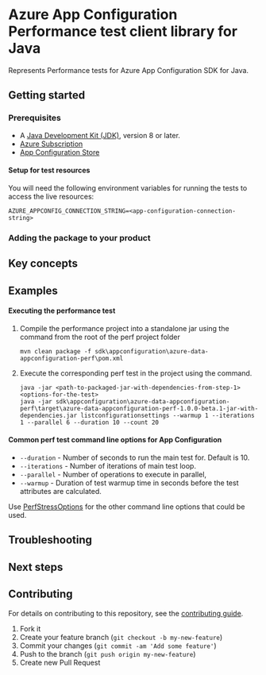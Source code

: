 # Azure App Configuration Performance test client library for Java

Represents Performance tests for Azure App Configuration SDK for Java.

## Getting started

### Prerequisites

- A [Java Development Kit (JDK)][jdk_link], version 8 or later.
- [Azure Subscription][azure_subscription]
- [App Configuration Store][app_config_store]

#### Setup for test resources

You will need the following environment variables for running the tests to access the live resources:

```
AZURE_APPCONFIG_CONNECTION_STRING=<app-configuration-connection-string>
```

### Adding the package to your product

## Key concepts

## Examples
#### Executing the performance test
1. Compile the performance project into a standalone jar using the command from the root of the perf project folder
   ```
   mvn clean package -f sdk\appconfiguration\azure-data-appconfiguration-perf\pom.xml

2. Execute the corresponding perf test in the project using the command.
   ```
   java -jar <path-to-packaged-jar-with-dependencies-from-step-1> <options-for-the-test>
   java -jar sdk\appconfiguration\azure-data-appconfiguration-perf\target\azure-data-appconfiguration-perf-1.0.0-beta.1-jar-with-dependencies.jar listconfigurationsettings --warmup 1 --iterations 1 --parallel 6 --duration 10 --count 20

#### Common perf test command line options for App Configuration
- `--duration` - Number of seconds to run the main test for. Default is 10.
- `--iterations` - Number of iterations of main test loop.
- `--parallel` - Number of operations to execute in parallel,
- `--warmup` - Duration of test warmup time in seconds before the test attributes are calculated.

Use [PerfStressOptions](https://github.com/Azure/azure-sdk-for-java/blob/main/common/perf-test-core/src/main/java/com/azure/perf/test/core/PerfStressOptions.java)
for the other command line options that could be used.

## Troubleshooting

## Next steps

## Contributing

For details on contributing to this repository, see the [contributing guide](https://github.com/Azure/azure-sdk-for-java/blob/main/CONTRIBUTING.md).

1. Fork it
1. Create your feature branch (`git checkout -b my-new-feature`)
1. Commit your changes (`git commit -am 'Add some feature'`)
1. Push to the branch (`git push origin my-new-feature`)
1. Create new Pull Request

<!-- LINKS -->
[app_config_store]: https://docs.microsoft.com/azure/azure-app-configuration/quickstart-dotnet-core-app#create-an-app-configuration-store
[azure_subscription]: https://azure.microsoft.com/free
[jdk_link]: https://docs.microsoft.com/java/azure/jdk/?view=azure-java-stable